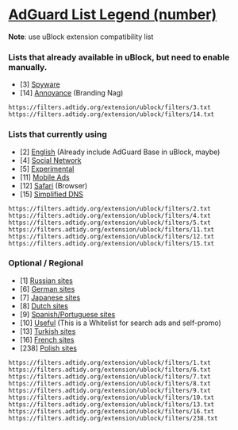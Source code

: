 # [AdGuard List Legend (number)](https://kb.adguard.com/en/general/adguard-ad-filters)
**Note**: use uBlock extension compatibility list

### Lists that already available in uBlock, but need to enable manually.
- [3] [Spyware](https://kb.adguard.com/en/general/adguard-ad-filters#spyware-filter)
- [14] [Annoyance](https://kb.adguard.com/en/general/adguard-ad-filters#annoyances-filter) (Branding Nag)
```
https://filters.adtidy.org/extension/ublock/filters/3.txt
https://filters.adtidy.org/extension/ublock/filters/14.txt
```

### Lists that currently using
- [2] [English](https://kb.adguard.com/en/general/adguard-ad-filters#english-filter) (Already include AdGuard Base in uBlock, maybe)
- [4] [Social Network](https://kb.adguard.com/en/general/adguard-ad-filters#social-media-filter)
- [5] [Experimental](https://kb.adguard.com/en/general/adguard-ad-filters#experimental-filter)
- [11] [Mobile Ads](https://kb.adguard.com/en/general/adguard-ad-filters#mobile-ads-filter)
- [12] [Safari](https://kb.adguard.com/en/general/adguard-ad-filters#safari-filter) (Browser)
- [15] [Simplified DNS](https://kb.adguard.com/en/general/adguard-ad-filters#simplified-domain-names-filter)
```
https://filters.adtidy.org/extension/ublock/filters/2.txt
https://filters.adtidy.org/extension/ublock/filters/4.txt
https://filters.adtidy.org/extension/ublock/filters/5.txt
https://filters.adtidy.org/extension/ublock/filters/11.txt
https://filters.adtidy.org/extension/ublock/filters/12.txt
https://filters.adtidy.org/extension/ublock/filters/15.txt
```

### Optional / Regional
- [1] [Russian sites](https://kb.adguard.com/en/general/adguard-ad-filters#russian-filter)
- [6] [German sites](https://kb.adguard.com/en/general/adguard-ad-filters#german-filter)
- [7] [Japanese sites](https://kb.adguard.com/en/general/adguard-ad-filters#japanese-filter)
- [8] [Dutch sites](https://kb.adguard.com/en/general/adguard-ad-filters#dutch-filter)
- [9] [Spanish/Portuguese sites](https://kb.adguard.com/en/general/adguard-ad-filters#spanishportuguese-filter)
- [10] [Useful](https://kb.adguard.com/en/general/adguard-ad-filters#filter-for-useful-ads) (This is a Whitelist for search ads and self-promo)
- [13] [Turkish sites](https://kb.adguard.com/en/general/adguard-ad-filters#turkish-filter)
- [16] [French sites](https://kb.adguard.com/en/general/adguard-ad-filters#french-filter)
- [238] [Polish sites](https://kb.adguard.com/en/general/adguard-ad-filters#polish-ads-filter)
```
https://filters.adtidy.org/extension/ublock/filters/1.txt
https://filters.adtidy.org/extension/ublock/filters/6.txt
https://filters.adtidy.org/extension/ublock/filters/7.txt
https://filters.adtidy.org/extension/ublock/filters/8.txt
https://filters.adtidy.org/extension/ublock/filters/9.txt
https://filters.adtidy.org/extension/ublock/filters/10.txt
https://filters.adtidy.org/extension/ublock/filters/13.txt
https://filters.adtidy.org/extension/ublock/filters/16.txt
https://filters.adtidy.org/extension/ublock/filters/238.txt
```